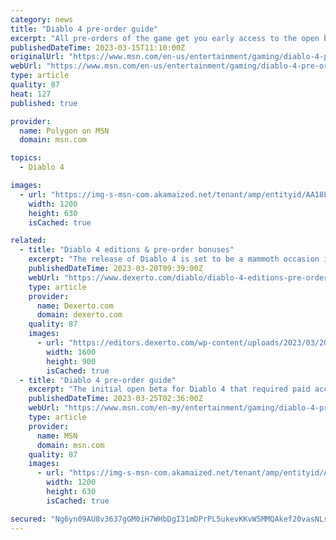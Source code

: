 ```yaml
---
category: news
title: "Diablo 4 pre-order guide"
excerpt: "All pre-orders of the game get you early access to the open beta that begins on March 17 and runs until March 20. However, it's worth noting that the Diablo 4 Beta will be made available to everyone ..."
publishedDateTime: 2023-03-15T11:10:00Z
originalUrl: "https://www.msn.com/en-us/entertainment/gaming/diablo-4-pre-order-guide/ar-AA18FvVZ"
webUrl: "https://www.msn.com/en-us/entertainment/gaming/diablo-4-pre-order-guide/ar-AA18FvVZ"
type: article
quality: 87
heat: 127
published: true

provider:
  name: Polygon on MSN
  domain: msn.com

topics:
  - Diablo 4

images:
  - url: "https://img-s-msn-com.akamaized.net/tenant/amp/entityid/AA18FIz0.img?h=630&w=1200&m=6&q=60&o=t&l=f&f=jpg"
    width: 1200
    height: 630
    isCached: true

related:
  - title: "Diablo 4 editions & pre-order bonuses"
    excerpt: "The release of Diablo 4 is set to be a mammoth occasion in 2023, and to help you decide which version to get here's a guide to its editions."
    publishedDateTime: 2023-03-20T09:39:00Z
    webUrl: "https://www.dexerto.com/diablo/diablo-4-editions-pre-order-bonuses-2090927/"
    type: article
    provider:
      name: Dexerto.com
      domain: dexerto.com
    quality: 87
    images:
      - url: "https://editors.dexerto.com/wp-content/uploads/2023/03/20/diablo-4-editions-and-pre-order-bonuses-e1679325045475.jpg"
        width: 1600
        height: 900
        isCached: true
  - title: "Diablo 4 pre-order guide"
    excerpt: "The initial open beta for Diablo 4 that required paid access has come and gone. Now, Blizzard is opening the gates to everyone for free access starting Friday, March 24 at 12:00pm EDT. It’ll last ..."
    publishedDateTime: 2023-03-25T02:36:00Z
    webUrl: "https://www.msn.com/en-my/entertainment/gaming/diablo-4-pre-order-guide/ar-AA18FvVZ"
    type: article
    provider:
      name: MSN
      domain: msn.com
    quality: 87
    images:
      - url: "https://img-s-msn-com.akamaized.net/tenant/amp/entityid/AA18FIz0.img?h=630&w=1200&m=6&q=60&o=t&l=f&f=jpg"
        width: 1200
        height: 630
        isCached: true

secured: "Ng6yn09AU8v3637gGM0iH7WHbDgI31mDPrPL5ukevKKvW5MMQAkef20vasNLsMsEqgv1j7D5Vp/gbYSkGtLgYJlUDCIjbPI+yQJTM57xVvK3W1iPDxrxDI6gCvPvKBHDEH+mLlrdYX6CRdDtimW+jB0S7SInCF4T33JCdxLnWtVqtERb0enDNiNMMrhTh5KQ3RT/3D7WpT4nHgzVzvbKf4rFvOQmt8+0+H/dBqIUClEcAscohxDy6yp7rQCD+T/3E9Es4HbdIPoL00STb72NeapTGQ4FfzlAszWE0s6xLkzapdHSy8aZFj8udJxPcllFZ4N+bzv4TXiYZOmKEftxpJi9FbGZTgn2aOIF1K+TYjI=;Q6OayRedB59PMQ94cfWejw=="
---
```


